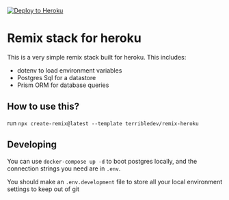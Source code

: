 [![Deploy to Heroku](https://www.herokucdn.com/deploy/button.svg)](https://heroku.com/deploy?template=https://github.com/TerribleDev/remix-heroku)

# Remix stack for heroku

This is a very simple remix stack built for heroku. This includes:

* dotenv to load environment variables
* Postgres Sql for a datastore
* Prism ORM for database queries

## How to use this?

run `npx create-remix@latest --template terribledev/remix-heroku`


## Developing

You can use `docker-compose up -d` to boot postgres locally, and the connection strings you need are in `.env`.

You should make an `.env.development` file to store all your local environment settings to keep out of git